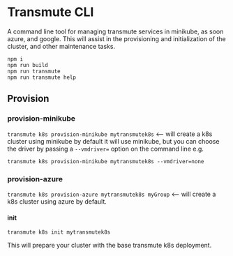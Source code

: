 # Transmute CLI

A command line tool for managing transmute services in minikube, as soon azure, and google. This will assist in the provisioning and initialization of the cluster, and other maintenance tasks.

```
npm i
npm run build
npm run transmute
npm run transmute help
```

## Provision

### provision-minikube

`transmute k8s provision-minikube mytransmutek8s` <-- will create a
k8s cluster using minikube by default it will use minikube, but you can
choose the driver by passing a `--vmdriver=` option on the command line
e.g.

`transmute k8s provision-minikube mytransmutek8s --vmdriver=none`

### provision-azure

`transmute k8s provision-azure mytransmutek8s myGroup` <-- will create a
k8s cluster using azure by default.

#### init

`transmute k8s init mytransmutek8s`

This will prepare your cluster with the base transmute k8s deployment.
